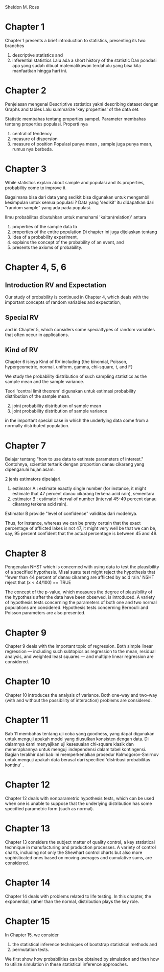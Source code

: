 Sheldon M. Ross

# Chapter 1 
Chapter 1 presents a brief introduction to statistics, presenting its two branches 
1. descriptive statistics and 
2. inferential statistics
Lalu ada a short history of the statistic
Dan pondasi apa yang sudah dibuat matematikawan terdahulu yang bisa kita manfaatkan hingga hari ini.

# Chapter 2
Penjelasan mengenai Descriptive statistics yakni describing dataset dengan Graphs and tables
Lalu summarize 'key properties' of the data set.

Statistic membahas tentang properties sampel. 
Parameter membahas tentang properties populasi.
Properti nya
1. central of tendency
2. measure of dispersion
3. measure of position
Populasi punya mean , sample juga punya mean, rumus nya berbeda. 

# Chapter 3
While statistics explain about sample and populasi and its properties, probability come to improve it. 

Bagaimana bisa dari data yang sedikit bisa digunakan untuk mengambil kesimpulan untuk semua populasi ?
Data yang 'sedikit' itu didapatkan dari "random sample" yang ada pada populasi.

Ilmu probabilitas dibutuhkan untuk memahami 'kaitan(relation)' antara
1. properties of the sample data
to 
2. properties of the entire population
Di chapter ini juga dijelaskan tentang
1. Idea of a probability experiment, 
2. explains the concept of the probability of an event, and 
3. presents the axioms of probability.

# Chapter 4, 5, 6
## Introduction RV and Expectation
Our study of probability is continued in Chapter 4, which deals with the important concepts of random variables and expectation, 
## Special RV
and in Chapter 5, which considers some specialtypes of random variables that often occur in applications. 
## Kind of RV
Chapter 6 isinya Kind of RV including 
{the binomial, Poisson, hypergeometric, normal, uniform, gamma, chi-square, t, and F}

We study the probability distribution of such sampling statistics as the sample mean and the sample variance. 

Teori 'central limit theorem' digunakan untuk estimasi  probability distribution of the sample mean.

2. joint probability distribution of sample mean 
3. joint probability distribution of sample variance

in the important special case in which the underlying data come from a normally distributed population.

# Chapter 7
Belajar tentang
"how to use data to estimate parameters of interest." 
Contohnya, scientist tertarik dengan 
proportion danau cikarang yang dipengaruhi hujan asam.

2 jenis estimators dipelajari.

1. estimator A : estimate exactly single number (for instance, it might estimate that 47 percent danau cikarang terkena acid rain), 
sementara 
2. estimator B : estimate interval of number (interval 45-49 percent danau cikarang terkena acid rain). 

Estimator B provide "level of confidence" validitas dari modelnya. 

Thus, for instance, whereas we can be pretty certain that the exact percentage of afflicted lakes is not 47, it might very well be that we can be, say, 95 percent confident that the actual percentage is between 45 and 49.

# Chapter 8
Pengenalan NHST which is concerned with using data to test the plausibility of a specified hypothesis. 
Misal suatu test might reject the hypothesis that 
'fewer than 44 percent of danau cikarang are afflicted by acid rain.'
NSHT reject that (x < 44/100) == TRUE

The concept of the p-value, which measures the degree of plausibility of the hypothesis after the data have been observed, is introduced. 
A variety of hypothesis tests concerning the parameters of both one and two normal populations are considered.
Hypothesis tests concerning Bernoulli and Poisson parameters are also presented.

# Chapter 9 
Chapter 9 deals with the important topic of regression. Both simple linear regression — including such subtopics as regression to the mean, residual analysis, and
weighted least squares — and multiple linear regression are considered.

# Chapter 10
Chapter 10 introduces the analysis of variance. Both one-way and two-way (with
and without the possibility of interaction) problems are considered.

# Chapter 11
Bab 11 membahas tentang uji coba yang goodness, yang dapat digunakan untuk menguji apakah model yang diusulkan konsisten dengan data.
Di dalamnya kami menyajikan uji kesesuaian chi-square klasik dan menerapkannya untuk menguji independensi dalam tabel kontingensi. 
Bagian terakhir dari bab ini memperkenalkan prosedur Kolmogorov-Smirnov untuk menguji apakah data berasal dari specified 'distribusi probabilitas kontinu' .

# Chapter 12
Chapter 12 deals with nonparametric hypothesis tests, which can be used when one is unable to suppose that the underlying distribution has some specified parametric
form (such as normal).

# Chapter 13
Chapter 13 considers the subject matter of quality control, a key statistical technique in manufacturing and production processes. 
A variety of control charts, including not only the Shewhart control charts but also more sophisticated ones based on moving averages and cumulative sums, are considered.

# Chapter 14
Chapter 14 deals with problems related to life testing. In this chapter, the exponential, rather than the normal, distribution plays the key role.

# Chapter 15
In Chapter 15, we consider 
1. the statistical inference techniques of bootstrap statistical methods and 
2. permutation tests. 

We first show how probabilities can be obtained by simulation and then how to utilize simulation in these statistical inference approaches.
